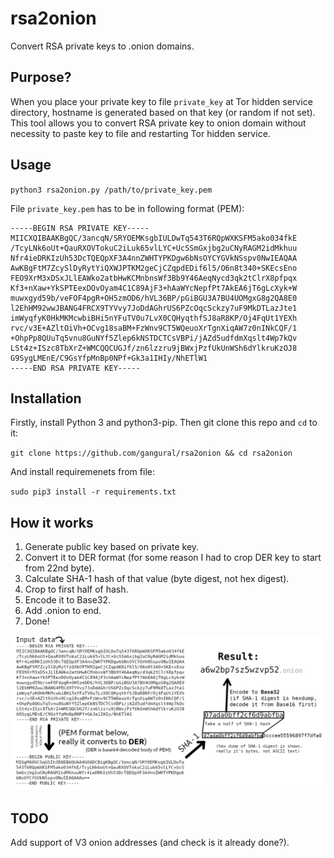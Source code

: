 # rsa2onion
Convert RSA private keys to .onion domains.

## Purpose?

When you place your private key to file `private_key` at Tor hidden service directory, hostname is generated based on that key (or random if not set). This tool allows you to convert RSA private key to onion domain without necessity to paste key to file and restarting Tor hidden service.

## Usage

`python3 rsa2onion.py /path/to/private_key.pem`

File `private_key.pem` has to be in following format (PEM):

```
-----BEGIN RSA PRIVATE KEY-----
MIICXQIBAAKBgQC/3ancqN/SRYOEMKsgbIULDwTq543T6RQpWXKSFM5ako034fkE
/TcyLNk6oUt+QauRXOVTokuC2iLuk65vlLYC+UcSSmGxjbg2uCNyRAGM2idMkhuu
Nfr4ieDRKIzUh53DcTQEQpXF3A4nnZWHTYPKDgw6bNsOYCYGVkNSspv0NwIEAQAA
AwKBgFtM7ZcySlDyRytYiQXWJPTKM2geCjCZqpdEDif6l5/O6n8t340+SKEcsEno
FEO9XrM3xDSxJLlEAWko2atbHwKCMnbnsWf3Bb9Y46AeqNycd3qk2tClrX8pfpqx
Kf3+nXaw+YkSPTEexDOvOyam4C1C89AjF3+hAaWYcNepfPt7AkEA6jT6gLcXyk+W
muwxgyd59b/veFOF4pgR+OH5zmOD6/hVL36BP/pGiBGU3A7BU4UOMgxG8g2QA8E0
l2EhHM92wwJBANG4FRCX9TYVvy7JoDdAGhrUS6PZcOqcSckzy7uF9MkDTLazJte1
imWyqfyK0HkMKMcwbiBHi5nYFuTV0u7LvX0CQHyqthfSJ8aR8KP/Oj4FqUt1YEXh
rvc/v3E+AZltOiVh+OCvg18saBM+FzWnv9CT5WQeuoXrTgnXiqAW7z0nINkCQF/1
+OhpPp8QUuTq5vnu8GuNYf5Zlep6kNSTDCTCsVBPi/jAZd5udfdmXqslt4Wp7kQv
LSt4z+ISzc8TbXrZ+WMCQQCUGJf/zn6lzzru9jBWxjPzfUkUnWSh6dYlkruKzOJ8
G9SygLMEnE/C9GsYfpMnBp0NPf+Gk3a1IHIy/NhETlW1
-----END RSA PRIVATE KEY-----
```

## Installation
Firstly, install Python 3 and python3-pip. Then git clone this repo and `cd` to it:

`git clone https://github.com/gangural/rsa2onion && cd rsa2onion`

And install requiremenets from file:

`sudo pip3 install -r requirements.txt`

## How it works

1. Generate public key based on private key.
2. Convert it to DER format (for some reason I had to crop DER key to start from 22nd byte).
3. Calculate SHA-1 hash of that value (byte digest, not hex digest).
4. Crop to first half of hash.
5. Encode it to Base32.
6. Add .onion to end.
7. Done!

![Illustration](algorithm.png)

## TODO
Add support of V3 onion addresses (and check is it already done?).
